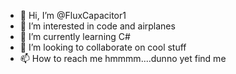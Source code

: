 - 👋 Hi, I’m @FluxCapacitor1
- 👀 I’m interested in code and airplanes
- 🌱 I’m currently learning C#
- 💞️ I’m looking to collaborate on cool stuff
- 📫 How to reach me hmmmm....dunno yet find me

<!---
FluxCapacitor1/FluxCapacitor1 is a ✨ special ✨ repository because its `README.md` (this file) appears on your GitHub profile.
You can click the Preview link to take a look at your changes.
--->
